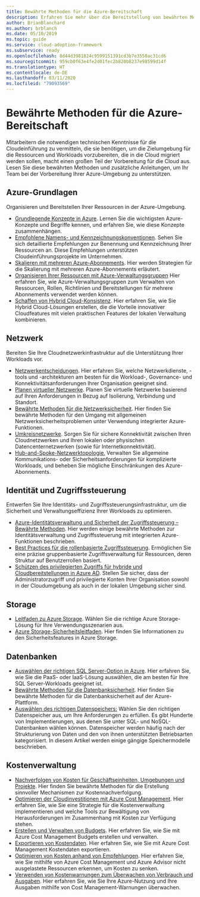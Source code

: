 ```yaml
---
title: Bewährte Methoden für die Azure-Bereitschaft
description: Erfahren Sie mehr über die Bereitstellung von bewährten Methoden und zusätzlichen Anleitungen, um Ihr Team bei der Einrichtung und Vorbereitung Ihrer Azure-Umgebung zu unterstützen.
author: BrianBlanchard
ms.author: brblanch
ms.date: 05/10/2019
ms.topic: guide
ms.service: cloud-adoption-framework
ms.subservice: ready
ms.openlocfilehash: 8d44d3981824c9599151391cd3b7e3550ac31cd6
ms.sourcegitcommit: 959cb0f63e4fe2d01fec2b820b8237e98599d14f
ms.translationtype: HT
ms.contentlocale: de-DE
ms.lasthandoff: 03/11/2020
ms.locfileid: "79093569"
---
```

# <a name="best-practices-for-azure-readiness"></a>Bewährte Methoden für die Azure-Bereitschaft

Mitarbeitern die notwendigen technischen Kenntnisse für die Cloudeinführung zu vermitteln, die sie benötigen, um die Zielumgebung für die Ressourcen und Workloads vorzubereiten, die in die Cloud migriert werden sollen, macht einen großen Teil der Vorbereitung für die Cloud aus. Lesen Sie diese bewährten Methoden und zusätzliche Anleitungen, um Ihr Team bei der Vorbereitung Ihrer Azure-Umgebung zu unterstützen.

## <a name="azure-fundamentals"></a>Azure-Grundlagen

Organisieren und Bereitstellen Ihrer Ressourcen in der Azure-Umgebung.

- [Grundlegende Konzepte in Azure](../considerations/fundamental-concepts.md). Lernen Sie die wichtigsten Azure-Konzepte und Begriffe kennen, und erfahren Sie, wie diese Konzepte zusammenhängen.
- [Empfohlene Namens- und Kennzeichnungskonventionen](../azure-best-practices/naming-and-tagging.md). Sehen Sie sich detaillierte Empfehlungen zur Benennung und Kennzeichnung Ihrer Ressourcen an. Diese Empfehlungen unterstützen Cloudeinführungsprojekte im Unternehmen.
- [Skalieren mit mehreren Azure-Abonnements](../azure-best-practices/scaling-subscriptions.md). Hier werden Strategien für die Skalierung mit mehreren Azure-Abonnements erläutert.
- [Organisieren Ihrer Ressourcen mit Azure-Verwaltungsgruppen](https://docs.microsoft.com/azure/governance/management-groups/?toc=https://docs.microsoft.com/azure/cloud-adoption-framework/toc.json&bc=https://docs.microsoft.com/azure/cloud-adoption-framework/_bread/toc.json) Hier erfahren Sie, wie Azure-Verwaltungsgruppen zum Verwalten von Ressourcen, Rollen, Richtlinien und Bereitstellungen für mehrere Abonnements verwendet werden können.
- [Schaffen von Hybrid Cloud-Konsistenz](../considerations/hybrid-consistency.md). Hier erfahren Sie, wie Sie Hybrid Cloud-Lösungen erstellen, die die Vorteile innovativer Cloudfeatures mit vielen praktischen Features der lokalen Verwaltung kombinieren.

## <a name="networking"></a>Netzwerk

Bereiten Sie Ihre Cloudnetzwerkinfrastruktur auf die Unterstützung Ihrer Workloads vor.

- [Netzwerkentscheidungen](../considerations/networking-options.md). Hier erfahren Sie, welche Netzwerkdienste, -tools und -architekturen am besten für die Workload-, Governance- und Konnektivitätsanforderungen Ihrer Organisation geeignet sind.
- [Planen virtueller Netzwerke](https://docs.microsoft.com/azure/virtual-network/virtual-network-vnet-plan-design-arm?toc=https://docs.microsoft.com/azure/cloud-adoption-framework/toc.json&bc=https://docs.microsoft.com/azure/cloud-adoption-framework/_bread/toc.json). Planen Sie virtuelle Netzwerke basierend auf Ihren Anforderungen in Bezug auf Isolierung, Verbindung und Standort.
- [Bewährte Methoden für die Netzwerksicherheit](https://docs.microsoft.com/azure/security/azure-security-network-security-best-practices?toc=https://docs.microsoft.com/azure/cloud-adoption-framework/toc.json&bc=https://docs.microsoft.com/azure/cloud-adoption-framework/_bread/toc.json). Hier finden Sie bewährte Methoden für den Umgang mit allgemeinen Netzwerksicherheitsproblemen unter Verwendung integrierter Azure-Funktionen.
- [Umkreisnetzwerke](./perimeter-networks.md). Sorgen Sie für sichere Konnektivität zwischen Ihren Cloudnetzwerken und Ihren lokalen oder physischen Datencenternetzwerken (sowie für Internetkonnektivität).
- [Hub-and-Spoke-Netzwerktopologie.](./hub-spoke-network-topology.md) Verwalten Sie allgemeine Kommunikations- oder Sicherheitsanforderungen für komplizierte Workloads, und beheben Sie mögliche Einschränkungen des Azure-Abonnements.

## <a name="identity-and-access-control"></a>Identität und Zugriffssteuerung

Entwerfen Sie Ihre Identitäts- und Zugriffssteuerungsinfrastruktur, um die Sicherheit und Verwaltungseffizienz Ihrer Workloads zu optimieren.

- [Azure-Identitätsverwaltung und Sicherheit der Zugriffssteuerung – Bewährte Methoden](https://docs.microsoft.com/azure/security/azure-security-identity-management-best-practices?toc=https://docs.microsoft.com/azure/cloud-adoption-framework/toc.json&bc=https://docs.microsoft.com/azure/cloud-adoption-framework/_bread/toc.json). Hier werden einige bewährte Methoden zur Identitätsverwaltung und Zugriffssteuerung mit integrierten Azure-Funktionen beschrieben.
- [Best Practices für die rollenbasierte Zugriffssteuerung](../considerations/roles.md). Ermöglichen Sie eine präzise gruppenbasierte Zugriffsverwaltung für Ressourcen, deren Struktur auf Benutzerrollen basiert.
- [Schützen des privilegierten Zugriffs für hybride und Cloudbereitstellungen in Azure AD](https://docs.microsoft.com/azure/active-directory/users-groups-roles/directory-admin-roles-secure?toc=https://docs.microsoft.com/azure/cloud-adoption-framework/toc.json&bc=https://docs.microsoft.com/azure/cloud-adoption-framework/_bread/toc.json). Stellen Sie sicher, dass der Administratorzugriff und privilegierte Konten Ihrer Organisation sowohl in der Cloudumgebung als auch in der lokalen Umgebung sicher sind.

## <a name="storage"></a>Storage

- [Leitfaden zu Azure Storage](../considerations/storage-options.md). Wählen Sie die richtige Azure Storage-Lösung für Ihre Verwendungsszenarien aus.
- [Azure Storage-Sicherheitsleitfaden](https://docs.microsoft.com/azure/storage/blobs/security-recommendations?toc=https://docs.microsoft.com/azure/cloud-adoption-framework/toc.json&bc=https://docs.microsoft.com/azure/cloud-adoption-framework/_bread/toc.json). Hier finden Sie Informationen zu den Sicherheitsfeatures in Azure Storage.

## <a name="databases"></a>Datenbanken

- [Auswählen der richtigen SQL Server-Option in Azure](https://docs.microsoft.com/azure/sql-database/sql-database-paas-vs-sql-server-iaas?toc=https://docs.microsoft.com/azure/cloud-adoption-framework/toc.json&bc=https://docs.microsoft.com/azure/cloud-adoption-framework/_bread/toc.json). Hier erfahren Sie, wie Sie die PaaS- oder IaaS-Lösung auswählen, die am besten für Ihre SQL Server-Workloads geeignet ist.
- [Bewährte Methoden für die Datenbanksicherheit](https://docs.microsoft.com/azure/security/azure-database-security-best-practices?toc=https://docs.microsoft.com/azure/cloud-adoption-framework/toc.json&bc=https://docs.microsoft.com/azure/cloud-adoption-framework/_bread/toc.json). Hier finden Sie bewährte Methoden für die Datenbanksicherheit auf der Azure-Plattform.
- [Auswählen des richtigen Datenspeichers:](https://docs.microsoft.com/azure/architecture/guide/technology-choices/data-store-overview) Wählen Sie den richtigen Datenspeicher aus, um Ihre Anforderungen zu erfüllen. Es gibt Hunderte von Implementierungen, aus denen Sie unter SQL- und NoSQL-Datenbanken wählen können. Datenspeicher werden häufig nach der Strukturierung von Daten und den von ihnen unterstützten Betriebsarten kategorisiert. In diesem Artikel werden einige gängige Speichermodelle beschrieben.

## <a name="cost-management"></a>Kostenverwaltung

- [Nachverfolgen von Kosten für Geschäftseinheiten, Umgebungen und Projekte](./track-costs.md). Hier finden Sie bewährte Methoden für die Erstellung sinnvoller Mechanismen zur Kostennachverfolgung.
- [Optimieren der Cloudinvestitionen mit Azure Cost Management](https://docs.microsoft.com/azure/cost-management-billing/costs/cost-mgt-best-practices?toc=https://docs.microsoft.com/azure/cloud-adoption-framework/toc.json&bc=https://docs.microsoft.com/azure/cloud-adoption-framework/_bread/toc.json). Hier erfahren Sie, wie Sie eine Strategie für die Kostenverwaltung implementieren und welche Tools zur Bewältigung von Herausforderungen im Zusammenhang mit Kosten zur Verfügung stehen.
- [Erstellen und Verwalten von Budgets](https://docs.microsoft.com/azure/cost-management-billing/costs/tutorial-acm-create-budgets?toc=https://docs.microsoft.com/azure/cloud-adoption-framework/toc.json&bc=https://docs.microsoft.com/azure/cloud-adoption-framework/_bread/toc.json). Hier erfahren Sie, wie Sie mit Azure Cost Management Budgets erstellen und verwalten.
- [Exportieren von Kostendaten](https://docs.microsoft.com/azure/cost-management-billing/costs/tutorial-export-acm-data?toc=https://docs.microsoft.com/azure/cloud-adoption-framework/toc.json&bc=https://docs.microsoft.com/azure/cloud-adoption-framework/_bread/toc.json). Hier erfahren Sie, wie Sie mit Azure Cost Management Kostendaten exportieren.
- [Optimieren von Kosten anhand von Empfehlungen](https://docs.microsoft.com/azure/cost-management-billing/costs/tutorial-acm-opt-recommendations?toc=https://docs.microsoft.com/azure/cloud-adoption-framework/toc.json&bc=https://docs.microsoft.com/azure/cloud-adoption-framework/_bread/toc.json). Hier erfahren Sie, wie Sie mithilfe von Azure Cost Management und Azure Advisor nicht ausgelastete Ressourcen erkennen, um Kosten zu senken.
- [Verwenden von Kostenwarnungen zum Überwachen von Verbrauch und Ausgaben](https://docs.microsoft.com/azure/cost-management-billing/costs/cost-mgt-alerts-monitor-usage-spending?toc=https://docs.microsoft.com/azure/cloud-adoption-framework/toc.json&bc=https://docs.microsoft.com/azure/cloud-adoption-framework/_bread/toc.json). Hier erfahren Sie, wie Sie Ihre Azure-Nutzung und Ihre Ausgaben mithilfe von Cost Management-Warnungen überwachen.
